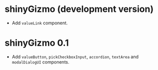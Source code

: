 # shinyGizmo (development version)

* Add `valueLink` component.

# shinyGizmo 0.1

* Add `valueButton`, `pickCheckboxInput`, `accordion`, `textArea` and `modalDialogUI` components.
